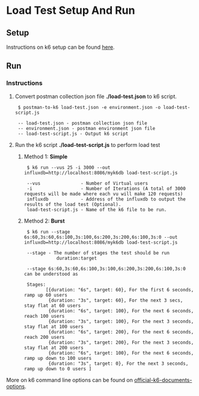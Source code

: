 # Load Test Setup And Run

## Setup

Instructions on k6 setup can be found [here](https://docs.k6.io/docs/installation).

## Run

### Instructions

1. Convert postman collection json file **./load-test.json** to k6 script.

        $ postman-to-k6 load-test.json -e environment.json -o load-test-script.js
        
        -- load-test.json - postman collection json file
        -- environment.json - postman environment json file
        -- load-test-script.js - Output k6 script
       
2. Run the k6 script **./load-test-script.js** to perform load test
    1. Method 1: **Simple**
        
            $ k6 run --vus 25 -i 3000 --out influxdb=http://localhost:8086/myk6db load-test-script.js
            
            --vus               - Number of Virtual users
            -i                  - Number of Iterations (A total of 3000 requests will be made where each vu will make 120 requests)
            influxdb            - Address of the influxdb to output the results of the load test (Optional).
            load-test-script.js - Name of the k6 file to be run.        
            
    2. Method 2: **Burst**
    
            $ k6 run --stage 6s:60,3s:60,6s:100,3s:100,6s:200,3s:200,6s:100,3s:0 --out influxdb=http://localhost:8086/myk6db load-test-script.js
            
            --stage - The number of stages the test should be run
                       duration:target
             
            --stage 6s:60,3s:60,6s:100,3s:100,6s:200,3s:200,6s:100,3s:0 can be understood as
            
            Stages: 
                   [{duration: "6s", target: 60}, For the first 6 seconds, ramp up 60 users
                    {duration: "3s", target: 60}, For the next 3 secs, stay flat at 60 users
                    {duration: "6s", target: 100}, For the next 6 seconds, reach 100 users
                    {duration: "3s", target: 100}, For the next 3 seconds, stay flat at 100 users
                    {duration: "6s", target: 200}, For the next 6 seconds, reach 200 users
                    {duration: "3s", target: 200}, For the next 3 seconds, stay flat at 200 users
                    {duration: "6s", target: 100}, For the next 6 seconds, ramp up down to 100 users
                    {duration: "3s", target: 0}, For the next 3 seconds, ramp up down to 0 users ]

More on k6 command line options can be found on [official-k6-documents-options](https://docs.k6.io/docs/options).
       